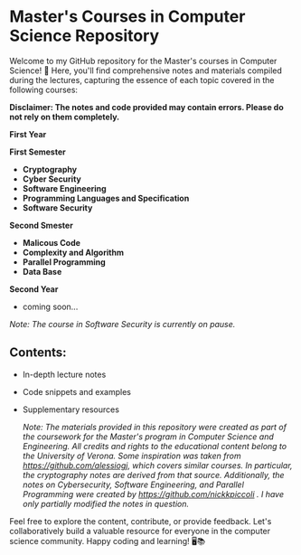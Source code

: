 # Master's Courses in Computer Science Repository

Welcome to my GitHub repository for the Master's courses in Computer Science! 🚀 Here, you'll find comprehensive notes and materials compiled during the lectures, capturing the essence of each topic covered in the following courses:

**Disclaimer: The notes and code provided may contain errors. Please do not rely on them completely.**

**First Year**

 **First Semester**
 
 - **Cryptography**
 - **Cyber Security**
 - **Software Engineering**
 - **Programming Languages and Specification**
 - **Software Security**

 **Second Smester**
 - **Malicous Code**
 - **Complexity and Algorithm**
 - **Parallel Programming**
 - **Data Base**

**Second Year**
 - coming soon...


*Note: The course in Software Security is currently on pause.*

## Contents:
- In-depth lecture notes
- Code snippets and examples
- Supplementary resources

  *Note: The materials provided in this repository were created as part of the coursework for the Master's program in Computer Science and Engineering. All credits and rights to the educational content belong to the University of Verona. Some inspiration was taken from https://github.com/alessiogj, which covers similar courses. In particular, the cryptography notes are derived from that source. Additionally, the notes on Cybersecurity, Software Engineering, and Parallel Programming were created by https://github.com/nickkpiccoli . I have only partially modified the notes in question.*

Feel free to explore the content, contribute, or provide feedback. Let's collaboratively build a valuable resource for everyone in the computer science community. Happy coding and learning! 🖥️📚
